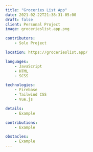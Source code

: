 ```yaml
---
title: "Groceries List App"
date: 2021-02-22T21:38:31-05:00
draft: false
client: Personal Project
image: grocerieslist.app.png

contributors:
    - Solo Project

location: https://grocerieslist.app/

languages:
    - JavaScript
    - HTML
    - SCSS

technologies:
    - Firebase
    - Tailwind CSS
    - Vue.js

details:
    - Example

contributions:
    - Example

obstacles:
    - Example
---
```


